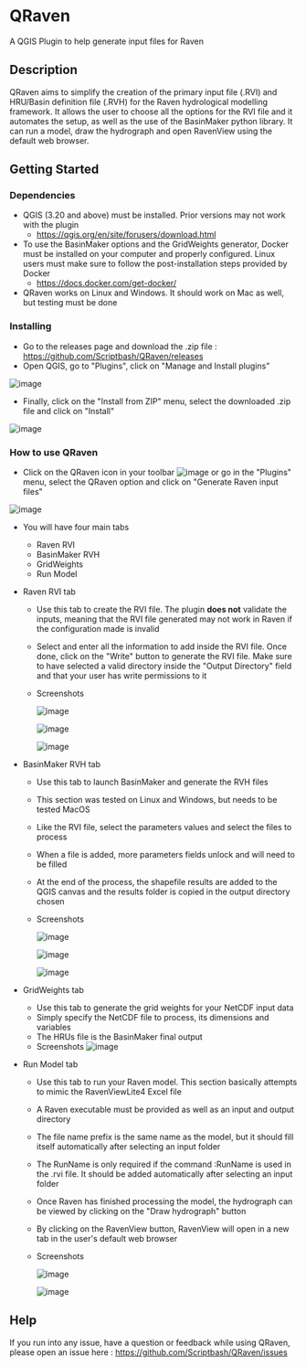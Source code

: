 # QRaven
A QGIS Plugin to help generate input files for Raven

## Description

QRaven aims to simplify the creation of the primary input file (.RVI) and HRU/Basin definition file (.RVH) for the Raven hydrological modelling framework. It allows the user to choose all the options for the RVI file and it automates the setup, as well as the use of the BasinMaker python library. It can run a model, draw the hydrograph and open RavenView using the default web browser.

## Getting Started

### Dependencies

* QGIS (3.20 and above) must be installed. Prior versions may not work with the plugin
  * https://qgis.org/en/site/forusers/download.html  
* To use the BasinMaker options and the GridWeights generator, Docker must be installed on your computer and properly configured. Linux users must make sure to follow the post-installation steps provided by Docker
  * https://docs.docker.com/get-docker/ 
* QRaven works on Linux and Windows. It should work on Mac as well, but testing must be done

### Installing

* Go to the releases page and download the .zip file : https://github.com/Scriptbash/QRaven/releases
* Open QGIS, go to "Plugins", click on "Manage and Install plugins"

![image](https://user-images.githubusercontent.com/98601298/170998843-1fa7c283-e15b-4dce-a684-59e16a5c71d4.png)
* Finally, click on the "Install from ZIP" menu, select the downloaded .zip file and click on "Install"

![image](https://user-images.githubusercontent.com/98601298/170999288-1d8db5dc-5709-4139-8aff-412dc76eb1c2.png)

### How to use QRaven

* Click on the QRaven icon in your toolbar ![image](https://user-images.githubusercontent.com/98601298/162262632-ead9b9aa-2034-4e5b-bba2-859040995ed5.png) or go in the "Plugins" menu, select the QRaven option and click on "Generate Raven input files"

![image](https://user-images.githubusercontent.com/98601298/170999781-22514c96-7611-424a-b946-69fd465c5181.png)

* You will have four main tabs
  * Raven RVI
  * BasinMaker RVH 
  * GridWeights
  * Run Model 

* Raven RVI tab
  * Use this tab to create the RVI file. The plugin __does not__ validate the inputs, meaning that the RVI file generated may not work in Raven if the configuration made is invalid
  * Select and enter all the information to add inside the RVI file. Once done, click on the "Write" button to generate the RVI file. Make sure to have selected a valid directory inside the "Output Directory" field and that your user has write permissions to it
  * Screenshots
    
    ![image](https://user-images.githubusercontent.com/98601298/169550474-769171a0-3cf6-4678-8737-411dbbc7c2f9.png)
    
    ![image](https://user-images.githubusercontent.com/98601298/172007387-fea593d4-266c-4247-914e-3061560d9d89.png)
    
    ![image](https://user-images.githubusercontent.com/98601298/172006990-0cd05ac1-dc93-493f-9eba-2373130e65a2.png)
* BasinMaker RVH tab
  * Use this tab to launch BasinMaker and generate the RVH files
  * This section was tested on Linux and Windows, but needs to be tested MacOS
  * Like the RVI file, select the parameters values and select the files to process
  * When a file is added, more parameters fields unlock and will need to be filled
  * At the end of the process, the shapefile results are added to the QGIS canvas and the results folder is copied in the output directory chosen
  * Screenshots
    
    ![image](https://user-images.githubusercontent.com/98601298/163680321-47b75579-3d5e-4506-bed7-8e2a31c87d50.png)
    
    ![image](https://user-images.githubusercontent.com/98601298/169554028-a5a38f52-985e-4709-a4bf-4782dfd9e8a3.png)
    
    ![image](https://user-images.githubusercontent.com/98601298/163680338-aed31db0-2bd6-4903-9385-7f424d4b410b.png)
    
* GridWeights tab
  * Use this tab to generate the grid weights for your NetCDF input data
  * Simply specify the NetCDF file to process, its dimensions and variables
  * The HRUs file is the BasinMaker final output
  * Screenshots
  ![image](https://user-images.githubusercontent.com/98601298/178625993-c64d7f09-924d-4ff3-b167-90ac5623832c.png)

* Run Model tab
  * Use this tab to run your Raven model. This section basically attempts to mimic the RavenViewLite4 Excel file
  * A Raven executable must be provided as well as an input and output directory
  * The file name prefix is the same name as the model, but it should fill itself automatically after selecting an input folder
  * The RunName is only required if the command :RunName is used in the .rvi file. It should be added automatically after selecting an input folder
  * Once Raven has finished processing the model, the hydrograph can be viewed by clicking on the "Draw hydrograph" button
  * By clicking on the RavenView button, RavenView will open in a new tab in the user's default web browser
  * Screenshots
    
    ![image](https://user-images.githubusercontent.com/98601298/178626346-5eebe8b8-bbf9-4c96-9977-e026057cd3a6.png)

    ![image](https://user-images.githubusercontent.com/98601298/169554447-858c4eb4-d79b-4839-8157-4ce727931d1f.png)

## Help

If you run into any issue, have a question or feedback while using QRaven, please open an issue here : https://github.com/Scriptbash/QRaven/issues
